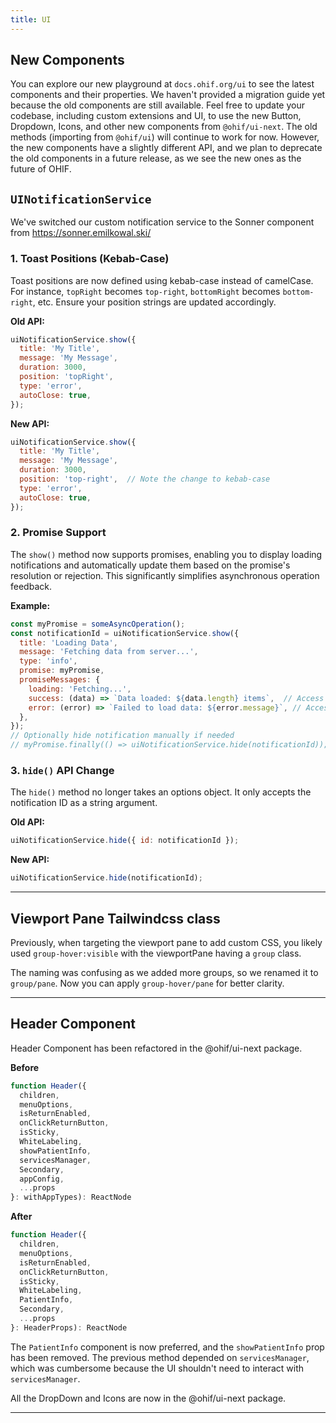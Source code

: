 ```yaml
---
title: UI
---
```





## New Components

You can explore our new playground at `docs.ohif.org/ui` to see the latest components and their properties. We haven't provided a migration guide yet because the old components are still available. Feel free to update your codebase, including custom extensions and UI, to use the new Button, Dropdown, Icons, and other new components from `@ohif/ui-next`. The old methods (importing from `@ohif/ui`) will continue to work for now. However, the new components have a slightly different API, and we plan to deprecate the old components in a future release, as we see the new ones as the future of OHIF.




## `UINotificationService`


We've switched our custom notification service to the Sonner component from https://sonner.emilkowal.ski/

### 1. Toast Positions (Kebab-Case)

Toast positions are now defined using kebab-case instead of camelCase.  For instance, `topRight` becomes `top-right`, `bottomRight` becomes `bottom-right`, etc. Ensure your position strings are updated accordingly.

**Old API:**

```js
uiNotificationService.show({
  title: 'My Title',
  message: 'My Message',
  duration: 3000,
  position: 'topRight',
  type: 'error',
  autoClose: true,
});
```


**New API:**

```js
uiNotificationService.show({
  title: 'My Title',
  message: 'My Message',
  duration: 3000,
  position: 'top-right',  // Note the change to kebab-case
  type: 'error',
  autoClose: true,
});
```

### 2. Promise Support

The `show()` method now supports promises, enabling you to display loading notifications and automatically update them based on the promise's resolution or rejection. This significantly simplifies asynchronous operation feedback.

**Example:**

```js
const myPromise = someAsyncOperation();
const notificationId = uiNotificationService.show({
  title: 'Loading Data',
  message: 'Fetching data from server...',
  type: 'info',
  promise: myPromise,
  promiseMessages: {
    loading: 'Fetching...',
    success: (data) => `Data loaded: ${data.length} items`,  // Access promise result
    error: (error) => `Failed to load data: ${error.message}`, // Access error details
  },
});
// Optionally hide notification manually if needed
// myPromise.finally(() => uiNotificationService.hide(notificationId));
```

### 3. `hide()` API Change

The `hide()` method no longer takes an options object. It only accepts the notification ID as a string argument.

**Old API:**

```js
uiNotificationService.hide({ id: notificationId });
```

**New API:**

```js
uiNotificationService.hide(notificationId);
```


---


## Viewport Pane Tailwindcss class

Previously, when targeting the viewport pane to add custom CSS, you likely used `group-hover:visible` with the viewportPane having a `group` class.

The naming was confusing as we added more groups, so we renamed it to `group/pane`. Now you can apply `group-hover/pane` for better clarity.


---

## Header Component


Header Component has been refactored in the @ohif/ui-next package.


**Before**


```js
function Header({
  children,
  menuOptions,
  isReturnEnabled,
  onClickReturnButton,
  isSticky,
  WhiteLabeling,
  showPatientInfo,
  servicesManager,
  Secondary,
  appConfig,
  ...props
}: withAppTypes): ReactNode
```

**After**

```js
function Header({
  children,
  menuOptions,
  isReturnEnabled,
  onClickReturnButton,
  isSticky,
  WhiteLabeling,
  PatientInfo,
  Secondary,
  ...props
}: HeaderProps): ReactNode
```

The `PatientInfo` component is now preferred, and the `showPatientInfo` prop has been removed. The previous method depended on `servicesManager`, which was cumbersome because the UI shouldn't need to interact with `servicesManager`.

All the DropDown and Icons are now in the @ohif/ui-next package.


---
